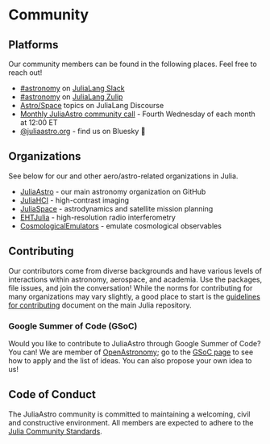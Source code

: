 # Community

## Platforms

Our community members can be found in the following places. Feel free to reach out!

- [#astronomy](slack://channel?id=CMXU6SD7V&team=T68168MUP) on [JuliaLang Slack](https://julialang.org/slack/)
- [#astronomy](https://julialang.zulipchat.com/#narrow/channel/astronomy) on [JuliaLang Zulip](https://julialang.zulipchat.com/register/)
- [Astro/Space](https://discourse.julialang.org/c/domain/astro) topics on JuliaLang Discourse
- [Monthly JuliaAstro community call](https://julialang.org/community/#events) - Fourth Wednesday of each month at 12:00 ET
- [@juliaastro.org](https://bsky.app/profile/juliaastro.org) - find us on Bluesky 🦋

## Organizations

See below for our and other aero/astro-related organizations in Julia.

- [JuliaAstro](https://github.com/juliaastro) - our main astronomy organization on GitHub
- [JuliaHCI](https://github.com/juliahci) - high-contrast imaging
- [JuliaSpace](https://github.com/JuliaSpace) - astrodynamics and satellite mission planning
- [EHTJulia](https://github.com/EHTJulia) - high-resolution radio interferometry
- [CosmologicalEmulators](https://github.com/CosmologicalEmulators) - emulate cosmological observables


## Contributing

Our contributors come from diverse backgrounds and have various levels of interactions within astronomy, aerospace, and academia. Use the packages, file issues, and join the conversation! While the norms for contributing for many organizations may vary slightly, a good place to start is the [guidelines for contributing](https://github.com/JuliaLang/julia/blob/master/CONTRIBUTING.md) document on the main Julia repository.

### Google Summer of Code (GSoC)

Would you like to contribute to JuliaAstro through Google Summer of Code? You can! We are member of [OpenAstronomy](https://openastronomy.org); go to the [GSoC page](https://openastronomy.org/gsoc/) to see how to apply and the list of ideas. You can also propose your own idea to us!


## Code of Conduct
The JuliaAstro community is committed to maintaining a welcoming, civil and constructive environment. All members are expected to adhere to the [Julia Community Standards](https://julialang.org/community/standards/).
